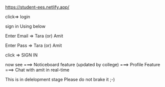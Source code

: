
https://student-ees.netlify.app/

click=> login 

sign in Using below

Enter Email => Tara (or) Amit

Enter Pass  => Tara (or) Amit 

click => SIGN IN

now see 
===> Noticeboard feature (updated by college)
===> Profile Feature
===> Chat with amit in real-time

This is in delelopment stage Please do not brake it ;-)


